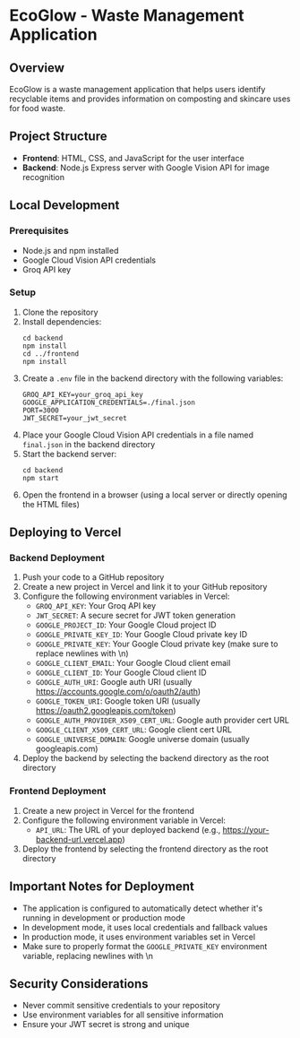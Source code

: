 # EcoGlow - Waste Management Application

## Overview
EcoGlow is a waste management application that helps users identify recyclable items and provides information on composting and skincare uses for food waste.

## Project Structure
- **Frontend**: HTML, CSS, and JavaScript for the user interface
- **Backend**: Node.js Express server with Google Vision API for image recognition

## Local Development

### Prerequisites
- Node.js and npm installed
- Google Cloud Vision API credentials
- Groq API key

### Setup

1. Clone the repository
2. Install dependencies:
   ```
   cd backend
   npm install
   cd ../frontend
   npm install
   ```
3. Create a `.env` file in the backend directory with the following variables:
   ```
   GROQ_API_KEY=your_groq_api_key
   GOOGLE_APPLICATION_CREDENTIALS=./final.json
   PORT=3000
   JWT_SECRET=your_jwt_secret
   ```
4. Place your Google Cloud Vision API credentials in a file named `final.json` in the backend directory
5. Start the backend server:
   ```
   cd backend
   npm start
   ```
6. Open the frontend in a browser (using a local server or directly opening the HTML files)

## Deploying to Vercel

### Backend Deployment

1. Push your code to a GitHub repository
2. Create a new project in Vercel and link it to your GitHub repository
3. Configure the following environment variables in Vercel:
   - `GROQ_API_KEY`: Your Groq API key
   - `JWT_SECRET`: A secure secret for JWT token generation
   - `GOOGLE_PROJECT_ID`: Your Google Cloud project ID
   - `GOOGLE_PRIVATE_KEY_ID`: Your Google Cloud private key ID
   - `GOOGLE_PRIVATE_KEY`: Your Google Cloud private key (make sure to replace newlines with \n)
   - `GOOGLE_CLIENT_EMAIL`: Your Google Cloud client email
   - `GOOGLE_CLIENT_ID`: Your Google Cloud client ID
   - `GOOGLE_AUTH_URI`: Google auth URI (usually https://accounts.google.com/o/oauth2/auth)
   - `GOOGLE_TOKEN_URI`: Google token URI (usually https://oauth2.googleapis.com/token)
   - `GOOGLE_AUTH_PROVIDER_X509_CERT_URL`: Google auth provider cert URL
   - `GOOGLE_CLIENT_X509_CERT_URL`: Google client cert URL
   - `GOOGLE_UNIVERSE_DOMAIN`: Google universe domain (usually googleapis.com)
4. Deploy the backend by selecting the backend directory as the root directory

### Frontend Deployment

1. Create a new project in Vercel for the frontend
2. Configure the following environment variable in Vercel:
   - `API_URL`: The URL of your deployed backend (e.g., https://your-backend-url.vercel.app)
3. Deploy the frontend by selecting the frontend directory as the root directory

## Important Notes for Deployment

- The application is configured to automatically detect whether it's running in development or production mode
- In development mode, it uses local credentials and fallback values
- In production mode, it uses environment variables set in Vercel
- Make sure to properly format the `GOOGLE_PRIVATE_KEY` environment variable, replacing newlines with \n
## Security Considerations

- Never commit sensitive credentials to your repository
- Use environment variables for all sensitive information
- Ensure your JWT secret is strong and unique